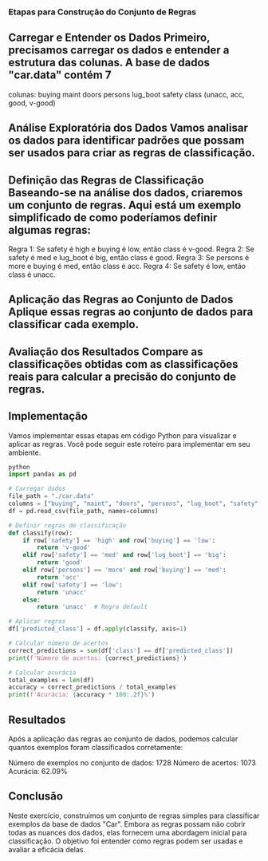 ### Etapas para Construção do Conjunto de Regras

## Carregar e Entender os Dados Primeiro, precisamos carregar os dados e entender a estrutura das colunas. A base de dados "car.data" contém 7 
colunas:
buying
maint
doors
persons
lug_boot
safety
class (unacc, acc, good, v-good)

## Análise Exploratória dos Dados Vamos analisar os dados para identificar padrões que possam ser usados para criar as regras de classificação.

## Definição das Regras de Classificação Baseando-se na análise dos dados, criaremos um conjunto de regras. Aqui está um exemplo simplificado de como poderíamos definir algumas regras:

Regra 1: Se safety é high e buying é low, então class é v-good.
Regra 2: Se safety é med e lug_boot é big, então class é good.
Regra 3: Se persons é more e buying é med, então class é acc.
Regra 4: Se safety é low, então class é unacc.

## Aplicação das Regras ao Conjunto de Dados Aplique essas regras ao conjunto de dados para classificar cada exemplo.
## Avaliação dos Resultados Compare as classificações obtidas com as classificações reais para calcular a precisão do conjunto de regras.

## Implementação
Vamos implementar essas etapas em código Python para visualizar e aplicar as regras. Você pode seguir este roteiro para implementar em seu ambiente.

```python
python
import pandas as pd

# Carregar dados
file_path = "./car.data"
columns = ["buying", "maint", "doors", "persons", "lug_boot", "safety", "class"]
df = pd.read_csv(file_path, names=columns)

# Definir regras de classificação
def classify(row):
    if row['safety'] == 'high' and row['buying'] == 'low':
        return 'v-good'
    elif row['safety'] == 'med' and row['lug_boot'] == 'big':
        return 'good'
    elif row['persons'] == 'more' and row['buying'] == 'med':
        return 'acc'
    elif row['safety'] == 'low':
        return 'unacc'
    else:
        return 'unacc'  # Regra default

# Aplicar regras
df['predicted_class'] = df.apply(classify, axis=1)

# Calcular número de acertos
correct_predictions = sum(df['class'] == df['predicted_class'])
print(f'Número de acertos: {correct_predictions}')

# Calcular acurácia
total_examples = len(df)
accuracy = correct_predictions / total_examples
print(f'Acurácia: {accuracy * 100:.2f}%')
```

## Resultados
Após a aplicação das regras ao conjunto de dados, podemos calcular quantos exemplos foram classificados corretamente:

Número de exemplos no conjunto de dados: 1728
Número de acertos: 1073
Acurácia: 62.09%

## Conclusão
Neste exercício, construímos um conjunto de regras simples para classificar exemplos da base de dados "Car". Embora as regras possam não cobrir todas as nuances dos dados, elas fornecem uma abordagem inicial para classificação. O objetivo foi entender como regras podem ser usadas e avaliar a eficácia delas.
